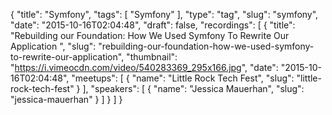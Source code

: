 {
  "title": "Symfony",
  "tags": [
    "Symfony"
  ],
  "type": "tag",
  "slug": "symfony",
  "date": "2015-10-16T02:04:48",
  "draft": false,
  "recordings": [
    {
      "title": "Rebuilding our Foundation: How We Used Symfony To Rewrite Our Application ",
      "slug": "rebuilding-our-foundation-how-we-used-symfony-to-rewrite-our-application",
      "thumbnail": "https://i.vimeocdn.com/video/540283369_295x166.jpg",
      "date": "2015-10-16T02:04:48",
      "meetups": [
        {
          "name": "Little Rock Tech Fest",
          "slug": "little-rock-tech-fest"
        }
      ],
      "speakers": [
        {
          "name": "Jessica Mauerhan",
          "slug": "jessica-mauerhan"
        }
      ]
    }
  ]
}